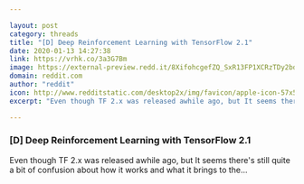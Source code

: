 ```yaml
---

layout: post
category: threads
title: "[D] Deep Reinforcement Learning with TensorFlow 2.1"
date: 2020-01-13 14:27:38
link: https://vrhk.co/3a3G7Bm
image: https://external-preview.redd.it/8XifohcgefZQ_SxR13FP1XCRzTDy2bdq0wndXRRLu_8.jpg?width=1200&height=628.272251309&auto=webp&s=43995eabf3655859d1633405e98a417dace97db8
domain: reddit.com
author: "reddit"
icon: http://www.redditstatic.com/desktop2x/img/favicon/apple-icon-57x57.png
excerpt: "Even though TF 2.x was released awhile ago, but It seems there's still quite a bit of confusion about how it works and what it brings to the..."

---
```


### [D] Deep Reinforcement Learning with TensorFlow 2.1

Even though TF 2.x was released awhile ago, but It seems there's still quite a bit of confusion about how it works and what it brings to the...